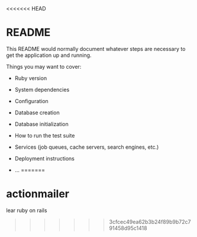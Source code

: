 <<<<<<< HEAD
# README

This README would normally document whatever steps are necessary to get the
application up and running.

Things you may want to cover:

* Ruby version

* System dependencies

* Configuration

* Database creation

* Database initialization

* How to run the test suite

* Services (job queues, cache servers, search engines, etc.)

* Deployment instructions

* ...
=======
# actionmailer
lear ruby on rails
>>>>>>> 3cfcec49ea62b3b24f89b9b72c791458d95c1418
